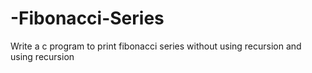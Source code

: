# -Fibonacci-Series
Write a c program to print fibonacci series without using recursion and using recursion
